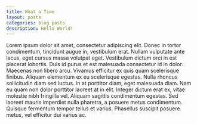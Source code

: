 ```yaml
---
title: What a Time
layout: posts
categories: blog posts
description: Hello World!
---
```


Lorem ipsum dolor sit amet, consectetur adipiscing elit. Donec in tortor condimentum, tincidunt augue in, vestibulum erat. Nullam vulputate ante lacus, eget cursus massa volutpat eget. Vestibulum dictum orci in est placerat lobortis. Duis id purus et est malesuada consectetur id in dolor. Maecenas non libero arcu. Vivamus efficitur ex quis quam scelerisque finibus. Aliquam elementum ex eu scelerisque egestas. Nulla rhoncus sollicitudin diam sed luctus. In at porttitor diam, eget malesuada diam. Nam eu quam non dolor porttitor laoreet at in elit. Integer dictum erat ex, vitae molestie nibh fringilla vel. Aliquam sagittis condimentum egestas. Sed laoreet mauris imperdiet nulla pharetra, a posuere metus condimentum. Quisque fermentum tempor tellus et varius. Phasellus suscipit posuere metus, vel efficitur dui varius ac.
